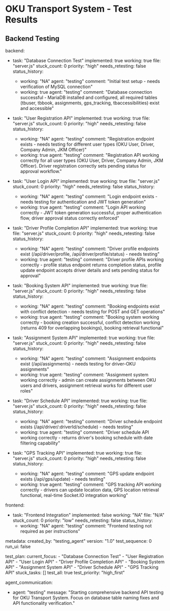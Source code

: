# OKU Transport System - Test Results

## Backend Testing

backend:
  - task: "Database Connection Test"
    implemented: true
    working: true
    file: "server.js"
    stuck_count: 0
    priority: "high"
    needs_retesting: false
    status_history:
      - working: "NA"
        agent: "testing"
        comment: "Initial test setup - needs verification of MySQL connection"
      - working: true
        agent: "testing"
        comment: "Database connection successful - MariaDB installed and configured, all required tables (tbuser, tbbook, assignments, gps_tracking, tbaccessibilities) exist and accessible"

  - task: "User Registration API"
    implemented: true
    working: true
    file: "server.js"
    stuck_count: 0
    priority: "high"
    needs_retesting: false
    status_history:
      - working: "NA"
        agent: "testing"
        comment: "Registration endpoint exists - needs testing for different user types (OKU User, Driver, Company Admin, JKM Officer)"
      - working: true
        agent: "testing"
        comment: "Registration API working correctly for all user types (OKU User, Driver, Company Admin, JKM Officer). Driver registration correctly sets pending status for approval workflow."

  - task: "User Login API"
    implemented: true
    working: true
    file: "server.js"
    stuck_count: 0
    priority: "high"
    needs_retesting: false
    status_history:
      - working: "NA"
        agent: "testing"
        comment: "Login endpoint exists - needs testing for authentication and JWT token generation"
      - working: true
        agent: "testing"
        comment: "Login API working correctly - JWT token generation successful, proper authentication flow, driver approval status correctly enforced"

  - task: "Driver Profile Completion API"
    implemented: true
    working: true
    file: "server.js"
    stuck_count: 0
    priority: "high"
    needs_retesting: false
    status_history:
      - working: "NA"
        agent: "testing"
        comment: "Driver profile endpoints exist (/api/driver/profile, /api/driver/profile/status) - needs testing"
      - working: true
        agent: "testing"
        comment: "Driver profile APIs working correctly - profile status endpoint returns completion status, profile update endpoint accepts driver details and sets pending status for approval"

  - task: "Booking System API"
    implemented: true
    working: true
    file: "server.js"
    stuck_count: 0
    priority: "high"
    needs_retesting: false
    status_history:
      - working: "NA"
        agent: "testing"
        comment: "Booking endpoints exist with conflict detection - needs testing for POST and GET operations"
      - working: true
        agent: "testing"
        comment: "Booking system working correctly - booking creation successful, conflict detection working (returns 409 for overlapping bookings), booking retrieval functional"

  - task: "Assignment System API"
    implemented: true
    working: true
    file: "server.js"
    stuck_count: 0
    priority: "high"
    needs_retesting: false
    status_history:
      - working: "NA"
        agent: "testing"
        comment: "Assignment endpoints exist (/api/assignments) - needs testing for driver-OKU assignments"
      - working: true
        agent: "testing"
        comment: "Assignment system working correctly - admin can create assignments between OKU users and drivers, assignment retrieval works for different user roles"

  - task: "Driver Schedule API"
    implemented: true
    working: true
    file: "server.js"
    stuck_count: 0
    priority: "high"
    needs_retesting: false
    status_history:
      - working: "NA"
        agent: "testing"
        comment: "Driver schedule endpoint exists (/api/driver/:driverId/schedule) - needs testing"
      - working: true
        agent: "testing"
        comment: "Driver schedule API working correctly - returns driver's booking schedule with date filtering capability"

  - task: "GPS Tracking API"
    implemented: true
    working: true
    file: "server.js"
    stuck_count: 0
    priority: "high"
    needs_retesting: false
    status_history:
      - working: "NA"
        agent: "testing"
        comment: "GPS update endpoint exists (/api/gps/update) - needs testing"
      - working: true
        agent: "testing"
        comment: "GPS tracking API working correctly - drivers can update location data, GPS location retrieval functional, real-time Socket.IO integration working"

frontend:
  - task: "Frontend Integration"
    implemented: false
    working: "NA"
    file: "N/A"
    stuck_count: 0
    priority: "low"
    needs_retesting: false
    status_history:
      - working: "NA"
        agent: "testing"
        comment: "Frontend testing not required as per instructions"

metadata:
  created_by: "testing_agent"
  version: "1.0"
  test_sequence: 0
  run_ui: false

test_plan:
  current_focus:
    - "Database Connection Test"
    - "User Registration API"
    - "User Login API"
    - "Driver Profile Completion API"
    - "Booking System API"
    - "Assignment System API"
    - "Driver Schedule API"
    - "GPS Tracking API"
  stuck_tasks: []
  test_all: true
  test_priority: "high_first"

agent_communication:
  - agent: "testing"
    message: "Starting comprehensive backend API testing for OKU Transport System. Focus on database table naming fixes and API functionality verification."